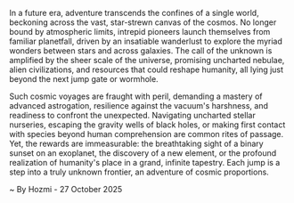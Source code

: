 
In a future era, adventure transcends the confines of a single world, beckoning across the vast, star-strewn canvas of the cosmos. No longer bound by atmospheric limits, intrepid pioneers launch themselves from familiar planetfall, driven by an insatiable wanderlust to explore the myriad wonders between stars and across galaxies. The call of the unknown is amplified by the sheer scale of the universe, promising uncharted nebulae, alien civilizations, and resources that could reshape humanity, all lying just beyond the next jump gate or wormhole.

Such cosmic voyages are fraught with peril, demanding a mastery of advanced astrogation, resilience against the vacuum's harshness, and readiness to confront the unexpected. Navigating uncharted stellar nurseries, escaping the gravity wells of black holes, or making first contact with species beyond human comprehension are common rites of passage. Yet, the rewards are immeasurable: the breathtaking sight of a binary sunset on an exoplanet, the discovery of a new element, or the profound realization of humanity's place in a grand, infinite tapestry. Each jump is a step into a truly unknown frontier, an adventure of cosmic proportions.

~ By Hozmi - 27 October 2025
